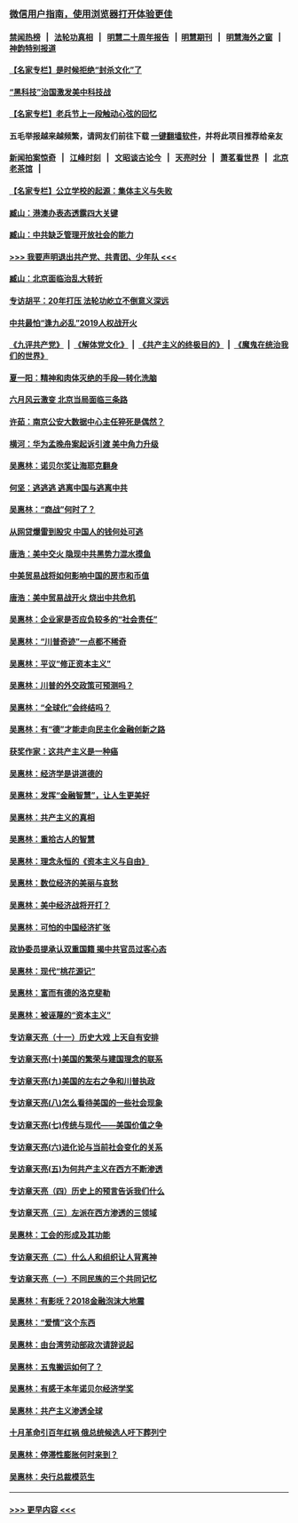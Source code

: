 ### [微信用户指南，使用浏览器打开体验更佳](https://github.com/gfw-breaker/banned-news1/blob/master/indexes/wechat-guide.md?t=0)
#### [禁闻热榜](热点新闻.md?t=0)  &nbsp;&nbsp;|&nbsp;&nbsp; [法轮功真相](https://github.com/gfw-breaker/truth/blob/master/README.md?t=0) &nbsp;&nbsp;|&nbsp;&nbsp; [明慧二十周年报告](https://github.com/gfw-breaker/mh-reports/blob/master/README.md?t=0) &nbsp;&nbsp;|&nbsp;&nbsp;[明慧期刊](https://github.com/gfw-breaker/mh-qikan) &nbsp;&nbsp;|&nbsp;&nbsp; [明慧海外之窗](https://github.com/gfw-breaker/mh-news/blob/master/README.md?t=0) &nbsp;&nbsp;|&nbsp;&nbsp; [神韵特别报道](https://github.com/gfw-breaker/mh-news/blob/master/shenyun.md?t=0)
#### [【名家专栏】是时候拒绝“封杀文化”了](../pages/nsc423/n11814093.md?t=02170256) 
#### [“黑科技”治国激发美中科技战](../pages/nsc423/n11638056.md?t=02170256) 
#### [【名家专栏】老兵节上一段触动心弦的回忆](../pages/nsc423/n11646016.md?t=02170256) 
#### 五毛举报越来越频繁，请网友们前往下载 [一键翻墙软件](https://github.com/gfw-breaker/ssr-accounts)，并将此项目推荐给亲友
#### [新闻拍案惊奇](https://github.com/gfw-breaker/banned-news1/blob/master/pages/link4.md) &nbsp;&nbsp;|&nbsp;&nbsp; [江峰时刻](https://github.com/gfw-breaker/banned-news1/blob/master/pages/link4.md) &nbsp;&nbsp;|&nbsp;&nbsp; [文昭谈古论今](https://github.com/gfw-breaker/banned-news1/blob/master/pages/link4.md) &nbsp;&nbsp;|&nbsp;&nbsp; [天亮时分](https://github.com/gfw-breaker/banned-news1/blob/master/pages/link4.md) &nbsp;&nbsp;|&nbsp;&nbsp; [萧茗看世界](https://github.com/gfw-breaker/banned-news1/blob/master/pages/link4.md) &nbsp;&nbsp;|&nbsp;&nbsp; [北京老茶馆](https://github.com/gfw-breaker/banned-news1/blob/master/pages/link4.md) &nbsp;&nbsp;|&nbsp;&nbsp; 
#### [【名家专栏】公立学校的起源：集体主义与失败](../pages/nsc423/n11601833.md?t=02170256) 
#### [臧山：港澳办表态透露四大关键](../pages/nsc423/n11421628.md?t=02170256) 
#### [臧山：中共缺乏管理开放社会的能力](../pages/nsc423/n11407457.md?t=02170256) 
#### [>>> 我要声明退出共产党、共青团、少年队 <<<](https://github.com/begood0513/goodnews/blob/master/quit/letter.md) 
#### [臧山：北京面临治乱大转折](../pages/nsc423/n11406895.md?t=02170256) 
#### [专访胡平：20年打压 法轮功屹立不倒意义深远](../pages/nsc423/n11398800.md?t=02170256) 
#### [中共最怕“逢九必乱”2019人权战开火](../pages/nsc423/n11385248.md?t=02170256) 
#### [《九评共产党》](https://github.com/begood0513/9ping.md/blob/master/README.md) &nbsp;|&nbsp; [《解体党文化》](../../../../jtdwh.md/blob/master/README.md)  &nbsp;|&nbsp; [《共产主义的终极目的》](../../../../gczydzjmd.md/blob/master/README.md) &nbsp;|&nbsp; [《魔鬼在统治我们的世界》](../../../../mgztzwmdsj.md/blob/master/README.md) 
#### [夏一阳：精神和肉体灭绝的手段—转化洗脑](../pages/nsc423/n11368250.md?t=02170256) 
#### [六月风云激变 北京当局面临三条路](../pages/nsc423/n11313668.md?t=02170256) 
#### [许茹：南京公安大数据中心主任猝死是偶然？](../pages/nsc423/n11064744.md?t=02170256) 
#### [横河：华为孟晚舟案起诉引渡 美中角力升级](../pages/nsc423/n11027230.md?t=02170256) 
#### [吴惠林：诺贝尔奖让海耶克翻身](../pages/nsc423/n10890049.md?t=02170256) 
#### [何坚：逃逃逃 逃离中国与逃离中共](../pages/nsc423/n10592891.md?t=02170256) 
#### [吴惠林：“商战”何时了？](../pages/nsc423/n10573558.md?t=02170256) 
#### [从网贷爆雷到股灾 中国人的钱何处可逃](../pages/nsc423/n10572800.md?t=02170256) 
#### [唐浩：美中交火 隐现中共黑势力混水摸鱼](../pages/nsc423/n10544040.md?t=02170256) 
#### [中美贸易战将如何影响中国的房市和币值](../pages/nsc423/n10543697.md?t=02170256) 
#### [唐浩：美中贸易战开火 烧出中共危机](../pages/nsc423/n10540126.md?t=02170256) 
#### [吴惠林：企业家是否应负较多的“社会责任”](../pages/nsc423/n10535022.md?t=02170256) 
#### [吴惠林：“川普奇迹”一点都不稀奇](../pages/nsc423/n10512808.md?t=02170256) 
#### [吴惠林：平议“修正资本主义”](../pages/nsc423/n10495724.md?t=02170256) 
#### [吴惠林：川普的外交政策可预测吗？](../pages/nsc423/n10462387.md?t=02170256) 
#### [吴惠林：“全球化”会终结吗？](../pages/nsc423/n10452838.md?t=02170256) 
#### [吴惠林：有“德”才能走向民主化金融创新之路](../pages/nsc423/n10432292.md?t=02170256) 
#### [获奖作家：这共产主义是一种癌](../pages/nsc423/n10431541.md?t=02170256) 
#### [吴惠林：经济学是讲道德的](../pages/nsc423/n10398014.md?t=02170256) 
#### [吴惠林：发挥“金融智慧”，让人生更美好](../pages/nsc423/n10375019.md?t=02170256) 
#### [吴惠林：共产主义的真相](../pages/nsc423/n10351394.md?t=02170256) 
#### [吴惠林：重拾古人的智慧](../pages/nsc423/n10337691.md?t=02170256) 
#### [吴惠林：理念永恒的《资本主义与自由》](../pages/nsc423/n10316274.md?t=02170256) 
#### [吴惠林：数位经济的美丽与哀愁](../pages/nsc423/n10292946.md?t=02170256) 
#### [吴惠林：美中经济战将开打？](../pages/nsc423/n10258825.md?t=02170256) 
#### [吴惠林：可怕的中国经济扩张](../pages/nsc423/n10219147.md?t=02170256) 
#### [政协委员提承认双重国籍 揭中共官员过客心态](../pages/nsc423/n10208809.md?t=02170256) 
#### [吴惠林：现代“桃花源记”](../pages/nsc423/n10185234.md?t=02170256) 
#### [吴惠林：富而有德的洛克斐勒](../pages/nsc423/n10142264.md?t=02170256) 
#### [吴惠林：被诬蔑的“资本主义”](../pages/nsc423/n10124816.md?t=02170256) 
#### [专访章天亮（十一）历史大戏 上天自有安排](../pages/nsc423/n10094905.md?t=02170256) 
#### [专访章天亮(十)美国的繁荣与建国理念的联系](../pages/nsc423/n10094899.md?t=02170256) 
#### [专访章天亮(九)美国的左右之争和川普执政](../pages/nsc423/n10094889.md?t=02170256) 
#### [专访章天亮(八)怎么看待美国的一些社会现象](../pages/nsc423/n10094857.md?t=02170256) 
#### [专访章天亮(七)传统与现代——美国价值之争](../pages/nsc423/n10093140.md?t=02170256) 
#### [专访章天亮(六)进化论与当前社会变化的关系](../pages/nsc423/n10092036.md?t=02170256) 
#### [专访章天亮(五)为何共产主义在西方不断渗透](../pages/nsc423/n10083620.md?t=02170256) 
#### [专访章天亮（四）历史上的预言告诉我们什么](../pages/nsc423/n10083606.md?t=02170256) 
#### [专访章天亮（三）左派在西方渗透的三领域](../pages/nsc423/n10081115.md?t=02170256) 
#### [吴惠林：工会的形成及其功能](../pages/nsc423/n10080633.md?t=02170256) 
#### [专访章天亮（二）什么人和组织让人背离神](../pages/nsc423/n10076637.md?t=02170256) 
#### [专访章天亮（一）不同民族的三个共同记忆](../pages/nsc423/n10074188.md?t=02170256) 
#### [吴惠林：有影呒？2018金融泡沫大地震](../pages/nsc423/n10040534.md?t=02170256) 
#### [吴惠林：“爱情”这个东西](../pages/nsc423/n10019423.md?t=02170256) 
#### [吴惠林：由台湾劳动部政次请辞说起](../pages/nsc423/n9979679.md?t=02170256) 
#### [吴惠林：五鬼搬运如何了？](../pages/nsc423/n9925338.md?t=02170256) 
#### [吴惠林：有感于本年诺贝尔经济学奖](../pages/nsc423/n9871883.md?t=02170256) 
#### [吴惠林：共产主义渗透全球](../pages/nsc423/n9812748.md?t=02170256) 
#### [十月革命引百年红祸 俄总统候选人吁下葬列宁](../pages/nsc423/n9810182.md?t=02170256) 
#### [吴惠林：停滞性膨胀何时来到？](../pages/nsc423/n9764136.md?t=02170256) 
#### [吴惠林：央行总裁模范生](../pages/nsc423/n9728134.md?t=02170256) 

----
#### [ >>> 更早内容 <<< ](../indexes/nsc423-earlier.md)

